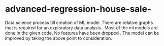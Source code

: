 # advanced-regression-house-sale-
Data science process till creation of ML model.
There are relative graphs that is required for an exploratory data analysis .
Most of the ml models are done in the given code.
No features have been dropped .
The model can be improved by taking the above point to consideration.
